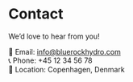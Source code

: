 # Contact

We’d love to hear from you!

📧 Email: info@bluerockhydro.com  
📞 Phone: +45 12 34 56 78  
📍 Location: Copenhagen, Denmark

